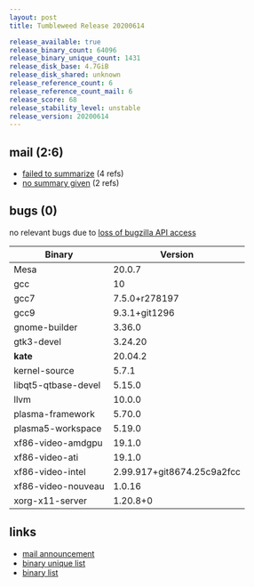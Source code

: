 ```yaml
---
layout: post
title: Tumbleweed Release 20200614

release_available: true
release_binary_count: 64096
release_binary_unique_count: 1431
release_disk_base: 4.7GiB
release_disk_shared: unknown
release_reference_count: 6
release_reference_count_mail: 6
release_score: 68
release_stability_level: unstable
release_version: 20200614
---
```


## mail (2:6)

- [failed to summarize](https://lists.opensuse.org/opensuse-factory/2020-06/msg00186.html) (4 refs)
- [no summary given](https://lists.opensuse.org/opensuse-factory/2020-06/msg00189.html) (2 refs)

## bugs (0)

<!--more-->

no relevant bugs due to [loss of bugzilla API access](https://bugzilla.opensuse.org/show_bug.cgi?id=1157722)

Binary | Version
--- | ---
Mesa | 20.0.7
gcc | 10
gcc7 | 7.5.0+r278197
gcc9 | 9.3.1+git1296
gnome-builder | 3.36.0
gtk3-devel | 3.24.20
**kate** | 20.04.2
kernel-source | 5.7.1
libqt5-qtbase-devel | 5.15.0
llvm | 10.0.0
plasma-framework | 5.70.0
plasma5-workspace | 5.19.0
xf86-video-amdgpu | 19.1.0
xf86-video-ati | 19.1.0
xf86-video-intel | 2.99.917+git8674.25c9a2fcc
xf86-video-nouveau | 1.0.16
xorg-x11-server | 1.20.8+0

## links

- [mail announcement](https://lists.opensuse.org/opensuse-factory/2020-06/msg00179.html)
- [binary unique list](http://download.opensuse.org/history/20200614/rpm.unique.list)
- [binary list](http://download.opensuse.org/history/20200614/rpm.list)
